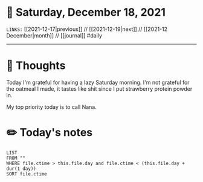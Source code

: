 # 📅 Saturday, December 18, 2021
`LINKS:` [[2021-12-17|previous]] // [[2021-12-19|next]] // [[2021-12 December|month]] // [[journal]] 
#daily

---
# 💭 Thoughts
Today I'm grateful for having a lazy Saturday morning. I'm not grateful for the oatmeal I made, it tastes like shit since I put strawberry protein powder in. 

My top priority today is to call Nana. 

# ✏️ Today's notes
```dataview
LIST 
FROM ""
WHERE file.ctime > this.file.day and file.ctime < (this.file.day + dur(1 day))
SORT file.ctime
```
